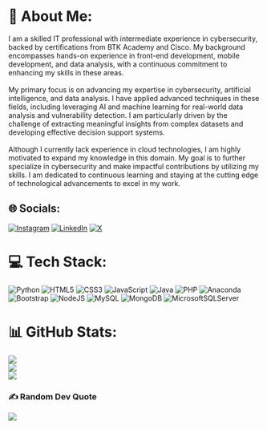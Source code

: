 # 💫 About Me:
I am a skilled IT professional with intermediate experience in cybersecurity, backed by certifications from BTK Academy and Cisco. My background encompasses hands-on experience in front-end development, mobile development, and data analysis, with a continuous commitment to enhancing my skills in these areas.<br><br>My primary focus is on advancing my expertise in cybersecurity, artificial intelligence, and data analysis. I have applied advanced techniques in these fields, including leveraging AI and machine learning for real-world data analysis and vulnerability detection. I am particularly driven by the challenge of extracting meaningful insights from complex datasets and developing effective decision support systems.<br><br>Although I currently lack experience in cloud technologies, I am highly motivated to expand my knowledge in this domain. My goal is to further specialize in cybersecurity and make impactful contributions by utilizing my skills. I am dedicated to continuous learning and staying at the cutting edge of technological advancements to excel in my work.


## 🌐 Socials:
[![Instagram](https://img.shields.io/badge/Instagram-%23E4405F.svg?logo=Instagram&logoColor=white)](https://instagram.com/emin.gung0r) [![LinkedIn](https://img.shields.io/badge/LinkedIn-%230077B5.svg?logo=linkedin&logoColor=white)](https://linkedin.com/in/emin.gung0r) [![X](https://img.shields.io/badge/X-black.svg?logo=X&logoColor=white)](https://x.com/emin.gung0r) 

# 💻 Tech Stack:
![Python](https://img.shields.io/badge/python-3670A0?style=for-the-badge&logo=python&logoColor=ffdd54) ![HTML5](https://img.shields.io/badge/html5-%23E34F26.svg?style=for-the-badge&logo=html5&logoColor=white) ![CSS3](https://img.shields.io/badge/css3-%231572B6.svg?style=for-the-badge&logo=css3&logoColor=white) ![JavaScript](https://img.shields.io/badge/javascript-%23323330.svg?style=for-the-badge&logo=javascript&logoColor=%23F7DF1E) ![Java](https://img.shields.io/badge/java-%23ED8B00.svg?style=for-the-badge&logo=openjdk&logoColor=white) ![PHP](https://img.shields.io/badge/php-%23777BB4.svg?style=for-the-badge&logo=php&logoColor=white) ![Anaconda](https://img.shields.io/badge/Anaconda-%2344A833.svg?style=for-the-badge&logo=anaconda&logoColor=white) ![Bootstrap](https://img.shields.io/badge/bootstrap-%238511FA.svg?style=for-the-badge&logo=bootstrap&logoColor=white) ![NodeJS](https://img.shields.io/badge/node.js-6DA55F?style=for-the-badge&logo=node.js&logoColor=white) ![MySQL](https://img.shields.io/badge/mysql-4479A1.svg?style=for-the-badge&logo=mysql&logoColor=white) ![MongoDB](https://img.shields.io/badge/MongoDB-%234ea94b.svg?style=for-the-badge&logo=mongodb&logoColor=white) ![MicrosoftSQLServer](https://img.shields.io/badge/Microsoft%20SQL%20Server-CC2927?style=for-the-badge&logo=microsoft%20sql%20server&logoColor=white)
# 📊 GitHub Stats:
![](https://github-readme-stats.vercel.app/api?username=emingung0r&theme=radical&hide_border=false&include_all_commits=false&count_private=false)<br/>
![](https://github-readme-streak-stats.herokuapp.com/?user=emingung0r&theme=radical&hide_border=false)<br/>
![](https://github-readme-stats.vercel.app/api/top-langs/?username=emingung0r&theme=radical&hide_border=false&include_all_commits=false&count_private=false&layout=compact)

### ✍️ Random Dev Quote
![](https://quotes-github-readme.vercel.app/api?type=vetical&theme=radical)

<!-- Proudly created with GPRM ( https://gprm.itsvg.in ) -->

